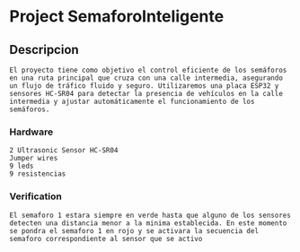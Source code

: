 
#   Project SemaforoInteligente

##  Descripcion
    El proyecto tiene como objetivo el control eficiente de los semáforos en una ruta principal que cruza con una calle intermedia, asegurando un flujo de tráfico fluido y seguro. Utilizaremos una placa ESP32 y sensores HC-SR04 para detectar la presencia de vehículos en la calle intermedia y ajustar automáticamente el funcionamiento de los semáforos.

###  Hardware

    2 Ultrasonic Sensor HC-SR04
    Jumper wires
    9 leds
    9 resistencias


###  Verification

    El semaforo 1 estara siempre en verde hasta que alguno de los sensores detecten una distancia menor a la minima establecida. En este momento se pondra el semaforo 1 en rojo y se activara la secuencia del semaforo correspondiente al sensor que se activo




